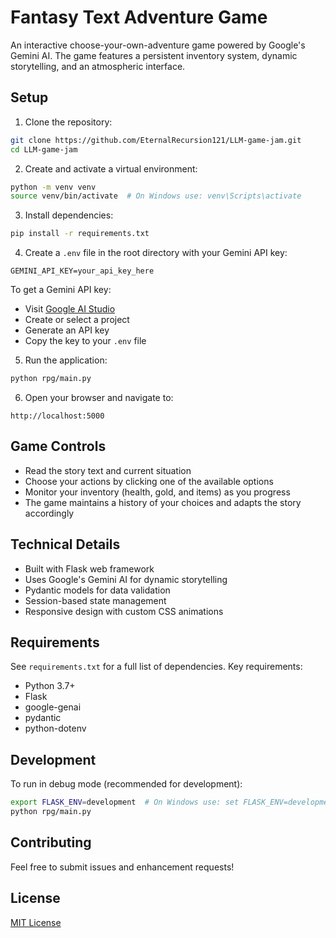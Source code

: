 # Fantasy Text Adventure Game

An interactive choose-your-own-adventure game powered by Google's Gemini AI. The game features a persistent inventory system, dynamic storytelling, and an atmospheric interface.


## Setup

1. Clone the repository:
```bash
git clone https://github.com/EternalRecursion121/LLM-game-jam.git
cd LLM-game-jam
```

2. Create and activate a virtual environment:
```bash
python -m venv venv
source venv/bin/activate  # On Windows use: venv\Scripts\activate
```

3. Install dependencies:
```bash
pip install -r requirements.txt
```

4. Create a `.env` file in the root directory with your Gemini API key:
```
GEMINI_API_KEY=your_api_key_here
```

To get a Gemini API key:
- Visit [Google AI Studio](https://makersuite.google.com/app/apikey)
- Create or select a project
- Generate an API key
- Copy the key to your `.env` file

5. Run the application:
```bash
python rpg/main.py
```

6. Open your browser and navigate to:
```
http://localhost:5000
```

## Game Controls

- Read the story text and current situation
- Choose your actions by clicking one of the available options
- Monitor your inventory (health, gold, and items) as you progress
- The game maintains a history of your choices and adapts the story accordingly

## Technical Details

- Built with Flask web framework
- Uses Google's Gemini AI for dynamic storytelling
- Pydantic models for data validation
- Session-based state management
- Responsive design with custom CSS animations

## Requirements

See `requirements.txt` for a full list of dependencies. Key requirements:
- Python 3.7+
- Flask
- google-genai
- pydantic
- python-dotenv

## Development

To run in debug mode (recommended for development):
```bash
export FLASK_ENV=development  # On Windows use: set FLASK_ENV=development
python rpg/main.py
```

## Contributing

Feel free to submit issues and enhancement requests!

## License

[MIT License](LICENSE)